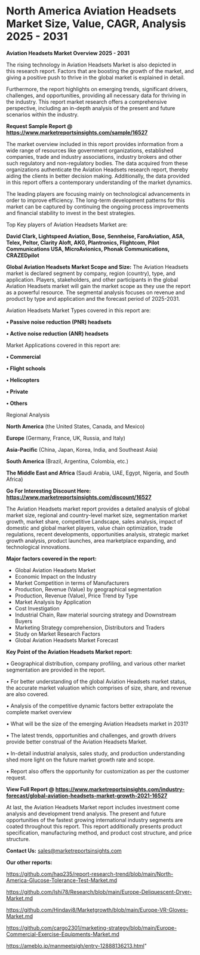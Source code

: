 # North America Aviation Headsets Market Size, Value, CAGR, Analysis 2025 - 2031

<Strong> Aviation Headsets Market Overview 2025 - 2031</strong>

The rising technology in Aviation Headsets Market is also depicted in this research report. Factors that are boosting the growth of the market, and giving a positive push to thrive in the global market is explained in detail.

Furthermore, the report highlights on emerging trends, significant drivers, challenges, and opportunities, providing all necessary data for thriving in the industry. This report market research offers a comprehensive perspective, including an in-depth analysis of the present and future scenarios within the industry.

<strong>Request Sample Report @ <a href=https://www.marketreportsinsights.com/sample/16527>https://www.marketreportsinsights.com/sample/16527</a></strong>

The market overview included in this report provides information from a wide range of resources like government organizations, established companies, trade and industry associations, industry brokers and other such regulatory and non-regulatory bodies. The data acquired from these organizations authenticate the Aviation Headsets research report, thereby aiding the clients in better decision making. Additionally, the data provided in this report offers a contemporary understanding of the market dynamics.

The leading players are focusing mainly on technological advancements in order to improve efficiency. The long-term development patterns for this market can be captured by continuing the ongoing process improvements and financial stability to invest in the best strategies.

Top Key players of Aviation Headsets Market are:

<strong>David Clark, Lightspeed Aviation, Bose, Sennheise, FaroAviation, ASA, Telex, Peltor, Clarity Aloft, AKG, Plantronics, Flightcom, Pilot Communications USA, MicroAvionics, Phonak Communications, CRAZEDpilot</strong>

<strong><b>Global Aviation Headsets Market Scope and Size:</b></strong>
The Aviation Headsets market is declared segment by company, region (country), type, and application. Players, stakeholders, and other participants in the global Aviation Headsets market will gain the market scope as they use the report as a powerful resource. The segmental analysis focuses on revenue and product by type and application and the forecast period of 2025-2031.

Aviation Headsets Market Types covered in this report are:

<strong>• Passive noise reduction (PNR) headsets

• Active noise reduction (ANR) headsets</strong>

Market Applications covered in this report are:

<strong>• Commercial

• Flight schools

• Helicopters

• Private

• Others</strong> 

Regional Analysis

<strong>North America</strong> (the United States, Canada, and Mexico)

<strong>Europe</strong> (Germany, France, UK, Russia, and Italy)

<strong>Asia-Pacific</strong> (China, Japan, Korea, India, and Southeast Asia)

<strong>South America</strong> (Brazil, Argentina, Colombia, etc.)

<strong>The Middle East and Africa</strong> (Saudi Arabia, UAE, Egypt, Nigeria, and South Africa)

<strong>Go For Interesting Discount Here: <a href=https://www.marketreportsinsights.com/discount/16527>https://www.marketreportsinsights.com/discount/16527</a></strong>

The Aviation Headsets market report provides a detailed analysis of global market size, regional and country-level market size, segmentation market growth, market share, competitive Landscape, sales analysis, impact of domestic and global market players, value chain optimization, trade regulations, recent developments, opportunities analysis, strategic market growth analysis, product launches, area marketplace expanding, and technological innovations.

<strong><b>Major factors covered in the report:</b></strong>
<ul>
  <li>Global Aviation Headsets Market </li>
  <li>Economic Impact on the Industry</li>
  <li>Market Competition in terms of Manufacturers</li>
  <li>Production, Revenue (Value) by geographical segmentation</li>
  <li>Production, Revenue (Value), Price Trend by Type</li>
  <li>Market Analysis by Application</li>
  <li>Cost Investigation</li>
  <li>Industrial Chain, Raw material sourcing strategy and Downstream Buyers</li>
  <li>Marketing Strategy comprehension, Distributors and Traders</li>
  <li>Study on Market Research Factors</li>
  <li>Global Aviation Headsets Market Forecast</li>
</ul>

<strong><b>Key Point of the Aviation Headsets Market report:</b></strong>

• Geographical distribution, company profiling, and various other market segmentation are provided in the report.

• For better understanding of the global Aviation Headsets market status, the accurate market valuation which comprises of size, share, and revenue are also covered.

• Analysis of the competitive dynamic factors better extrapolate the complete market overview

• What will be the size of the emerging Aviation Headsets market in 2031?

• The latest trends, opportunities and challenges, and growth drivers provide better construal of the Aviation Headsets Market.

• In-detail industrial analysis, sales study, and production understanding shed more light on the future market growth rate and scope.

• Report also offers the opportunity for customization as per the customer request.

<strong><b>View Full Report @ <a href=https://www.marketreportsinsights.com/industry-forecast/global-aviation-headsets-market-growth-2021-16527>https://www.marketreportsinsights.com/industry-forecast/global-aviation-headsets-market-growth-2021-16527</a></b></strong>


At last, the Aviation Headsets Market report includes investment come analysis and development trend analysis. The present and future opportunities of the fastest growing international industry segments are coated throughout this report. This report additionally presents product specification, manufacturing method, and product cost structure, and price structure.

<strong>Contact Us:</strong>
sales@marketreportsinsights.com

<strong>Our other reports:</strong>

<a href=https://github.com/haq235/report-research-trend/blob/main/North-America-Glucose-Tolerance-Test-Market.md>https://github.com/haq235/report-research-trend/blob/main/North-America-Glucose-Tolerance-Test-Market.md</a>

<a href=https://github.com/Ishi78/Research/blob/main/Europe-Deliquescent-Dryer-Market.md>https://github.com/Ishi78/Research/blob/main/Europe-Deliquescent-Dryer-Market.md</a>

<a href=https://github.com/Hindavi8/Marketgrowth/blob/main/Europe-VR-Gloves-Market.md>https://github.com/Hindavi8/Marketgrowth/blob/main/Europe-VR-Gloves-Market.md</a>

<a href=https://github.com/cargo2301/marketing-strategy/blob/main/Europe-Commercial-Exercise-Equipments-Market.md>https://github.com/cargo2301/marketing-strategy/blob/main/Europe-Commercial-Exercise-Equipments-Market.md</a>

<a href=https://ameblo.jp/manmeetsigh/entry-12888136213.html>https://ameblo.jp/manmeetsigh/entry-12888136213.html</a>"
